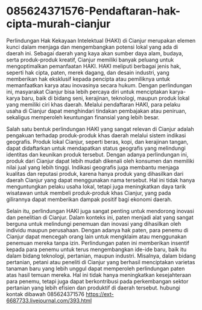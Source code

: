 # 085624371576-Pendaftaran-hak-cipta-murah-cianjur
Perlindungan Hak Kekayaan Intelektual (HAKI) di Cianjur merupakan elemen kunci dalam menjaga dan mengembangkan potensi lokal yang ada di daerah ini. Sebagai daerah yang kaya akan sumber daya alam, budaya, serta produk-produk kreatif, Cianjur memiliki banyak peluang untuk mengoptimalkan pemanfaatan HAKI. HAKI meliputi berbagai jenis hak, seperti hak cipta, paten, merek dagang, dan desain industri, yang memberikan hak eksklusif kepada pencipta atau pemiliknya untuk memanfaatkan karya atau inovasinya secara hukum. Dengan perlindungan ini, masyarakat Cianjur bisa lebih percaya diri untuk menciptakan karya-karya baru, baik di bidang seni, kerajinan, teknologi, maupun produk lokal yang memiliki ciri khas daerah. Melalui pendaftaran HAKI, para pelaku usaha di Cianjur dapat menghindari tindakan pembajakan atau peniruan, sekaligus memperoleh keuntungan finansial yang lebih besar.

Salah satu bentuk perlindungan HAKI yang sangat relevan di Cianjur adalah pengakuan terhadap produk-produk khas daerah melalui sistem indikasi geografis. Produk lokal Cianjur, seperti beras, kopi, dan kerajinan tangan, dapat didaftarkan untuk mendapatkan status geografis yang melindungi identitas dan keunikan produk tersebut. Dengan adanya perlindungan ini, produk dari Cianjur dapat lebih mudah dikenali oleh konsumen dan memiliki nilai jual yang lebih tinggi. Indikasi geografis juga membantu menjaga kualitas dan reputasi produk, karena hanya produk yang dihasilkan dari daerah Cianjur yang dapat menggunakan nama tersebut. Hal ini tidak hanya menguntungkan pelaku usaha lokal, tetapi juga meningkatkan daya tarik wisatawan untuk membeli produk-produk khas Cianjur, yang pada gilirannya dapat memberikan dampak positif bagi ekonomi daerah.

Selain itu, perlindungan HAKI juga sangat penting untuk mendorong inovasi dan penelitian di Cianjur. Dalam konteks ini, paten menjadi alat yang sangat berguna untuk melindungi penemuan dan inovasi yang dihasilkan oleh individu maupun perusahaan. Dengan adanya hak paten, para penemu di Cianjur dapat mencegah orang lain untuk mengklaim atau menggunakan penemuan mereka tanpa izin. Perlindungan paten ini memberikan insentif kepada para penemu untuk terus mengembangkan ide-ide baru, baik itu dalam bidang teknologi, pertanian, maupun industri. Misalnya, dalam bidang pertanian, petani atau peneliti di Cianjur yang berhasil menciptakan varietas tanaman baru yang lebih unggul dapat memperoleh perlindungan paten atas hasil temuan mereka. Hal ini tidak hanya meningkatkan kesejahteraan para penemu, tetapi juga dapat berkontribusi pada perkembangan sektor pertanian yang lebih efisien dan produktif di daerah tersebut.
hubungi kontak dibawah
085624371576
https://ext-6687733.livejournal.com/393.html

